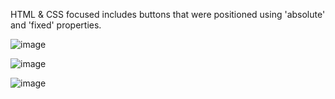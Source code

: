 HTML & CSS focused includes buttons that were positioned using 'absolute' and 'fixed' properties. 

![image](https://github.com/user-attachments/assets/4b166833-3f7b-4d9e-838b-b235be5e251f)

![image](https://github.com/user-attachments/assets/b6d887fc-d085-4e0e-a4b2-5f52130a0006)

![image](https://github.com/user-attachments/assets/0a56d5f8-680f-412d-99f8-3f9ebda65ecc)

